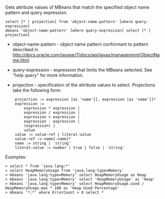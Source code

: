 
Gets attribute values of MBeans that match the specified object name pattern and query expression.

    select [* | projection] from 'object-name-pattern' [where query-expression]
    mbeans 'object-name-pattern' [where query-expression] select [* | projection]

 - object-name-pattern - object name pattern conformant to pattern described in http://docs.oracle.com/javase/7/docs/api/javax/management/ObjectName.html
 - query-expression - expression that limits the MBeans selected.  See "help query" for more information.
 - projection - specification of the attribute values to select.  Projections take the following form:

        projection := expression [as 'name'][, expression [as 'name']]*
        expression :=
            expression * expression |
            expression / expression |
            expression + expression |
            expression - expression |
            (expression) |
            value
        value := value-ref | literal-value
        value-ref := name[.name]*
        name := string | 'string'
        literal-value := number | true | false | 'string'

Examples:

    > select * from 'java.lang:*'
    > select HeapMemoryUsage from 'java.lang:type=Memory'
    > mbeans 'java.lang:type=Memory' select HeapMemoryUsage as Heap
    > mbeans 'java.lang:type=Memory' select 'HeapMemoryUsage' as 'Heap'
    > mbeans 'java.lang:type=Memory' select HeapMemoryUsage.used / HeapMemoryUsage.max * 100 as 'Heap Used Percentage'
    > mbeans '*:*' where ErrorCount > 0 select *

